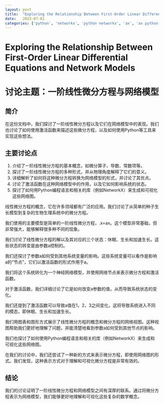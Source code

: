 ```yaml
---
layout: post
title:  "Exploring the Relationship Between First-Order Linear Differential Equations and Network Models"
date:   2023-07-01
categories: ['python', 'networkx', 'python networkx', 'ax', 'ax python']
---
```

# Exploring the Relationship Between First-Order Linear Differential Equations and Network Models



# 讨论主题：一阶线性微分方程与网络模型

## 简介

在这份文档中，我们探讨了一阶线性微分方程以及它们在网络模型中的表现。我们也讨论了如何使用激活函数来描述这些微分方程，以及如何使用Python等工具来实现这些想法。

## 主要讨论点

1. 介绍了一阶线性微分方程的基本概念，如微分算子、导数、常数项等。
2. 探讨了一阶线性微分方程的多种形式，并从物理角度解释了它们的意义。
3. 详细解析了如何将这种微分方程转换为网络模型的形式，并讨论了其优点。
4. 讨论了激活函数在这种网络模型中的作用，以及它如何影响系统的状态。
5. 探讨了如何用Python编程语言和相关的库（例如NetworkX）来生成和可视化这些网络图。

线性微分方程的概念，它在许多领域都有广泛的应用。我们讨论了从简单的种子生长模型到复杂的生物生理系统中的微分方程。

我们使用的主要模型是简单的一阶线性微分方程，.x=ax。这个模型非常基础，但非常强大，能够解释很多种不同的现象。

我们讨论了线性微分方程的解以及其对应的三个状态：休眠、生长和加速生长。这些状态的转变是由参数a控制的。

我们还探讨了参数a如何受到其他系统变量的影响。这些系统变量可以看作是影响a的“节点”，它们以激活函数的形式作用于a。

我们将这个系统转化为一个神经网络模型，并使用网络节点来表示微分方程和激活函数。



对于激活函数，我们详细讨论了它是如何改变a参数的值，从而导致系统状态的变化。

我们还提到了激活函数可以导致a值在1，2，3之间变化，这将导致系统进入不同的模态，即休眠、生长和加速生长。

我们用图表和图形方式展示了线性微分方程的概念和微分方程的网络视图。这种视图帮助我们更好地理解了问题，并能清楚地看到参数a如何受到其他节点的影响。

我们也探讨了如何使用Python编程语言和相关的库（例如NetworkX）来生成和可视化这些网络图。

在我们的讨论中，我们还尝试了一种新的方式来表示微分方程，即使用网络图的形式。我们发现，这种表示方式对于理解和可视化微分方程是非常有效的。



## 结论

我们的讨论证明了一阶线性微分方程和网络模型之间有深厚的联系。通过将微分方程表示为网络模型，我们能够更好地理解和可视化这些复杂的数学概念。
